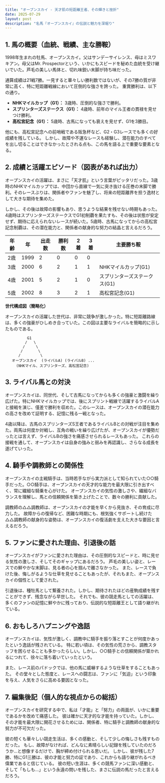 ```yaml
---
title: "オープンスカイ - 天才肌の短距離王者、その輝きと挫折"
date: 2025-07-29
layout: post
description: "名馬『オープンスカイ』の伝説と魅力を深堀り"
---
```


## 1. 馬の概要（血統、戦績、主な勝鞍）

1998年生まれの牡馬、オープンスカイ。父はサンデーサイレンス、母はミスワキアン。母父はMr. Prospectorという、いかにもスピードを秘めた血統を受け継いでいた。芦毛の美しい馬体と、切れ味鋭い末脚が持ち味だった。

通算成績は21戦7勝。一見すると華々しい勝利数ではないが、その7勝の質が非常に高く、特に短距離戦線において圧倒的な強さを誇った。  重賞勝利は、以下の通り。

* **NHKマイルカップ（G1）：**  3歳時、圧倒的な強さで勝利。
* **スプリンターズステークス（G1）：** 4歳時、前年のマイル王者の貫禄を見せつけ勝利。
* **高松宮記念（G1）：** 5歳時、古馬になっても衰えを見せず、G1を3勝目。

他にも、高松宮記念への前哨戦である阪急杯など、G2・G3レースでも多くの好成績を残している。  しかし、故障や不運なレースも経験し、潜在能力のすべてを出し切ることはできなかったとされる点も、この馬を語る上で重要な要素となる。


## 2. 成績と活躍エピソード（図表があれば出力）

オープンスカイの活躍は、まさに「天才肌」という言葉がピッタリだった。3歳時のNHKマイルカップでは、中団から直線で一気に突き抜ける圧巻の末脚で勝利。そのレースぶりは、関係者やファンを魅了し、将来の短距離界を担う逸材として大きな期待を集めた。

しかし、その後は故障の影響もあり、思うような結果を残せない時期もあった。4歳時はスプリンターズステークスでG1初制覇を果たすも、その後は状態が安定せず、期待に応えられないレースが続いた。5歳時、古馬になってからの高松宮記念制覇は、その潜在能力と、関係者の献身的な努力の結晶と言えるだろう。

| 年齢 | 年 | 出走数 | 勝利数 | 2着 | 3着 | 主要勝ち鞍 |
|---|---|---|---|---|---|---|
| 2歳 | 1999 | 2 | 0 | 0 | 0 |  |
| 3歳 | 2000 | 6 | 2 | 1 | 1 | NHKマイルカップ(G1) |
| 4歳 | 2001 | 5 | 2 | 1 | 0 | スプリンターズステークス(G1) |
| 5歳 | 2002 | 8 | 3 | 2 | 1 | 高松宮記念(G1) |


**世代構成図（簡略化）**

オープンスカイの活躍した世代は、非常に競争が激しかった。特に短距離路線は、多くの強豪がひしめき合っていた。この図は主要なライバルを簡略的に示したものである。

```
          G1
         /   \
        /     \
       /       \
      /         \
   オープンスカイ  (ライバルA) (ライバルB) ...
     (NHKマイル、スプリンターズ、高松宮記念)
```


## 3. ライバル馬との対決

オープンスカイは、同世代、そして古馬になってからも多くの強豪と激闘を繰り広げた。特にNHKマイルカップでは、後にスプリント戦線で活躍するライバルAと接戦を演じ、僅差で勝利を収めた。このレースは、オープンスカイの潜在能力の高さを改めて証明する、記憶に残る一戦となった。

4歳以降は、古馬のスプリンターズS王者であるライバルBとの対戦が注目を集めた。両馬は何度か対戦し、互角の戦いを繰り広げたが、オープンスカイが優勢だったとは言えず、ライバルBの強さを痛感させられるレースもあった。  これらの接戦を通して、オープンスカイは自身の強みと弱みを再認識し、さらなる成長を遂げていった。


## 4. 騎手や調教師との関係性

オープンスカイの主戦騎手は、当時若手ながら実力派として知られていた○○騎手だった。○○騎手は、オープンスカイの天才的な能力を最大限に引き出すべく、常に繊細な騎乗を心がけた。  オープンスカイの気性の激しさや、繊細なバランスを理解し、馬との信頼関係を築き上げたことで、数々の勝利に貢献した。

調教師の△△調教師は、オープンスカイの才能を早くから見抜き、その育成に尽力した。  故障からの復帰など、困難な時期にも、根気強くサポートし続けた△△調教師の献身的な姿勢は、オープンスカイの復活劇を支えた大きな要因と言えるだろう。


## 5. ファンに愛された理由、引退後の話

オープンスカイがファンに愛された理由は、その圧倒的なスピードと、時に見せる気性の激しさ、そしてそのギャップにあるだろう。  芦毛の美しい姿と、レースでの鮮やかな末脚は、見る者の心を掴んで離さなかった。  また、レースで負けた後、悔しがるような仕草を見せることもあったが、それもまた、オープンスカイの個性として愛された。

引退後は、種牡馬として繋養された。しかし、期待されたほどの産駒成績を残すことができず、残念ながら早世した。  それでも、彼の競走馬としての活躍は、多くのファンの記憶に鮮やかに残っており、伝説的な短距離王として語り継がれている。


## 6. おもしろハプニングや逸話

オープンスカイは、気性が激しく、調教中に騎手を振り落とすことが何度かあったという逸話が残されている。  特に若い頃は、その気性の荒さから、調教スタッフを困らせることも多かったらしい。しかし、○○騎手との信頼関係が築かれるにつれて、徐々に落ち着いていったという。

また、レース前のパドックでは、他の馬に威嚇するような仕草をすることもあった。  その堂々とした態度と、レースへの闘志は、ファンに「気迫」という印象を与え、人気をさらに高める要因となった。


## 7. 編集後記（個人的な視点からの総括）

オープンスカイを研究する中で、私は「才能」と「努力」の両面が、いかに重要であるかを改めて痛感した。  彼は確かに天才的な才能を持っていた。しかし、その才能を最大限に開花させるためには、関係者、特に騎手と調教師の献身的な努力が不可欠だった。

彼の短くも華々しい競走生活は、多くの感動と、そして少しの悔しさも残すものだった。  もし、故障がなければ、どんなに素晴らしい記録を残していたのだろうか…と想像するだけで、胸が締め付けられる思いだ。  しかし、彼が残した7勝、特にG1三勝は、彼の才能と努力の証であり、これからも語り継がれるべき偉業であると信じている。  彼の短い生涯は、多くの競馬ファンに深い感動と、そして「もしも…」という永遠の問いを残した、まさに伝説の馬だったと言えるだろう。

